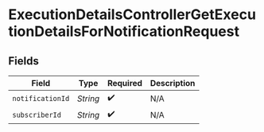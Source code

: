 # ExecutionDetailsControllerGetExecutionDetailsForNotificationRequest


## Fields

| Field              | Type               | Required           | Description        |
| ------------------ | ------------------ | ------------------ | ------------------ |
| `notificationId`   | *String*           | :heavy_check_mark: | N/A                |
| `subscriberId`     | *String*           | :heavy_check_mark: | N/A                |